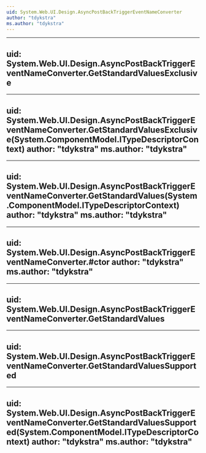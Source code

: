 ```yaml
---
uid: System.Web.UI.Design.AsyncPostBackTriggerEventNameConverter
author: "tdykstra"
ms.author: "tdykstra"
---
```


---
uid: System.Web.UI.Design.AsyncPostBackTriggerEventNameConverter.GetStandardValuesExclusive
---

---
uid: System.Web.UI.Design.AsyncPostBackTriggerEventNameConverter.GetStandardValuesExclusive(System.ComponentModel.ITypeDescriptorContext)
author: "tdykstra"
ms.author: "tdykstra"
---

---
uid: System.Web.UI.Design.AsyncPostBackTriggerEventNameConverter.GetStandardValues(System.ComponentModel.ITypeDescriptorContext)
author: "tdykstra"
ms.author: "tdykstra"
---

---
uid: System.Web.UI.Design.AsyncPostBackTriggerEventNameConverter.#ctor
author: "tdykstra"
ms.author: "tdykstra"
---

---
uid: System.Web.UI.Design.AsyncPostBackTriggerEventNameConverter.GetStandardValues
---

---
uid: System.Web.UI.Design.AsyncPostBackTriggerEventNameConverter.GetStandardValuesSupported
---

---
uid: System.Web.UI.Design.AsyncPostBackTriggerEventNameConverter.GetStandardValuesSupported(System.ComponentModel.ITypeDescriptorContext)
author: "tdykstra"
ms.author: "tdykstra"
---
